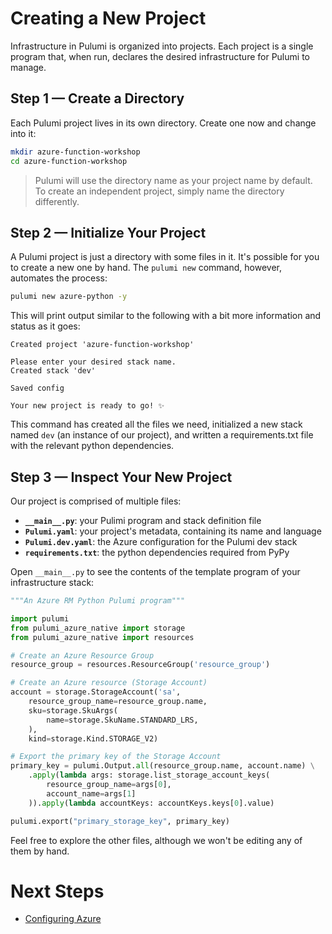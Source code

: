 # Creating a New Project

Infrastructure in Pulumi is organized into projects. Each project is a single program that, when run, declares the desired infrastructure for Pulumi to manage.

## Step 1 &mdash; Create a Directory

Each Pulumi project lives in its own directory. Create one now and change into it:

```bash
mkdir azure-function-workshop
cd azure-function-workshop
```

> Pulumi will use the directory name as your project name by default. To create an independent project, simply name the directory differently.

## Step 2 &mdash; Initialize Your Project

A Pulumi project is just a directory with some files in it. It's possible for you to create a new one by hand. The `pulumi new` command, however, automates the process:

```bash
pulumi new azure-python -y
```

This will print output similar to the following with a bit more information and status as it goes:

```
Created project 'azure-function-workshop'

Please enter your desired stack name.
Created stack 'dev'

Saved config

Your new project is ready to go! ✨
```

This command has created all the files we need, initialized a new stack named `dev` (an instance of our project), and written a requirements.txt file with the relevant python dependencies.

## Step 3 &mdash; Inspect Your New Project

Our project is comprised of multiple files:

* **`__main__.py`**: your Pulimi program and stack definition file
* **`Pulumi.yaml`**: your project's metadata, containing its name and language
* **`Pulumi.dev.yaml`**: the Azure configuration for the Pulumi dev stack
* **`requirements.txt`**: the python dependencies required from PyPy

Open `__main__.py` to see the contents of the template program of your infrastructure stack:

```python
"""An Azure RM Python Pulumi program"""

import pulumi
from pulumi_azure_native import storage
from pulumi_azure_native import resources

# Create an Azure Resource Group
resource_group = resources.ResourceGroup('resource_group')

# Create an Azure resource (Storage Account)
account = storage.StorageAccount('sa',
    resource_group_name=resource_group.name,
    sku=storage.SkuArgs(
        name=storage.SkuName.STANDARD_LRS,
    ),
    kind=storage.Kind.STORAGE_V2)

# Export the primary key of the Storage Account
primary_key = pulumi.Output.all(resource_group.name, account.name) \
    .apply(lambda args: storage.list_storage_account_keys(
        resource_group_name=args[0],
        account_name=args[1]
    )).apply(lambda accountKeys: accountKeys.keys[0].value)

pulumi.export("primary_storage_key", primary_key)

```

Feel free to explore the other files, although we won't be editing any of them by hand.

# Next Steps

* [Configuring Azure](./02-configuring-azure.md)
